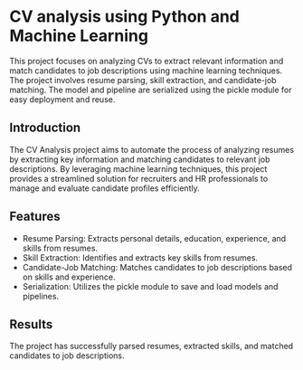 # CV analysis using Python and Machine Learning
This project focuses on analyzing CVs to extract relevant information and match candidates to job descriptions using machine learning techniques. The project involves resume parsing, skill extraction, and candidate-job matching. The model and pipeline are serialized using the pickle module for easy deployment and reuse.


## Introduction
The CV Analysis project aims to automate the process of analyzing resumes by extracting key information and matching candidates to relevant job descriptions. By leveraging machine learning techniques, this project provides a streamlined solution for recruiters and HR professionals to manage and evaluate candidate profiles efficiently.

## Features
-  Resume Parsing: Extracts personal details, education, experience, and skills from resumes.
-  Skill Extraction: Identifies and extracts key skills from resumes.
-  Candidate-Job Matching: Matches candidates to job descriptions based on skills and experience.
-  Serialization: Utilizes the pickle module to save and load models and pipelines.

## Results
The project has successfully parsed resumes, extracted skills, and matched candidates to job descriptions. 

